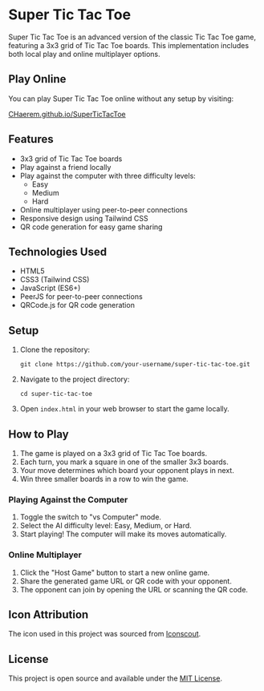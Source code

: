 # Super Tic Tac Toe

Super Tic Tac Toe is an advanced version of the classic Tic Tac Toe game, featuring a 3x3 grid of Tic Tac Toe boards. This implementation includes both local play and online multiplayer options.

## Play Online

You can play Super Tic Tac Toe online without any setup by visiting:

[CHaerem.github.io/SuperTicTacToe](https://CHaerem.github.io/SuperTicTacToe)

## Features

- 3x3 grid of Tic Tac Toe boards
- Play against a friend locally
- Play against the computer with three difficulty levels:
  - Easy
  - Medium
  - Hard
- Online multiplayer using peer-to-peer connections
- Responsive design using Tailwind CSS
- QR code generation for easy game sharing

## Technologies Used

- HTML5
- CSS3 (Tailwind CSS)
- JavaScript (ES6+)
- PeerJS for peer-to-peer connections
- QRCode.js for QR code generation

## Setup

1. Clone the repository:

   ```
   git clone https://github.com/your-username/super-tic-tac-toe.git
   ```

2. Navigate to the project directory:

   ```
   cd super-tic-tac-toe
   ```

3. Open `index.html` in your web browser to start the game locally.

## How to Play

1. The game is played on a 3x3 grid of Tic Tac Toe boards.
2. Each turn, you mark a square in one of the smaller 3x3 boards.
3. Your move determines which board your opponent plays in next.
4. Win three smaller boards in a row to win the game.

### Playing Against the Computer

1. Toggle the switch to "vs Computer" mode.
2. Select the AI difficulty level: Easy, Medium, or Hard.
3. Start playing! The computer will make its moves automatically.

### Online Multiplayer

1. Click the "Host Game" button to start a new online game.
2. Share the generated game URL or QR code with your opponent.
3. The opponent can join by opening the URL or scanning the QR code.

## Icon Attribution

The icon used in this project was sourced from [Iconscout](https://iconscout.com/free-icon/game-entertainment-fun-tictactoe-tic-tac-toe-2).

## License

This project is open source and available under the [MIT License](LICENSE).
